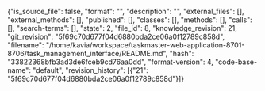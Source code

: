{"is_source_file": false, "format": "", "description": "", "external_files": [], "external_methods": [], "published": [], "classes": [], "methods": [], "calls": [], "search-terms": [], "state": 2, "file_id": 8, "knowledge_revision": 21, "git_revision": "5f69c70d677f04d6880bda2ce06a0f12789c858d", "filename": "/home/kavia/workspace/taskmaster-web-application-8701-8706/task_management_interface/README.md", "hash": "33822368bfb3ad3de6fceb9cd76aa0dd", "format-version": 4, "code-base-name": "default", "revision_history": [{"21": "5f69c70d677f04d6880bda2ce06a0f12789c858d"}]}